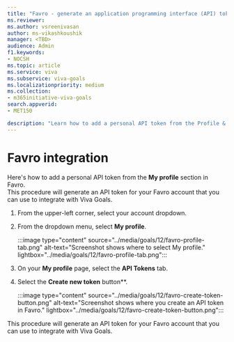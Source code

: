 ```yaml
---
title: "Favro - generate an application programming interface (API) token"
ms.reviewer: 
ms.author: vsreenivasan
author: ms-vikashkoushik
manager: <TBD>
audience: Admin
f1.keywords:
- NOCSH
ms.topic: article
ms.service: viva
ms.subservice: viva-goals
ms.localizationpriority: medium
ms.collection:  
- m365initiative-viva-goals
search.appverid:
- MET150

description: "Learn how to add a personal API token from the Profile & Account section in Favro."
---
```


# Favro integration

Here's how to add a personal API token from the **My profile** section in Favro.   
This procedure will generate an API token for your Favro account that you can use to integrate with Viva Goals.
  
1. From the upper-left corner, select your account dropdown.
  
2. From the dropdown menu, select **My profile**.
  
    :::image type="content" source="../media/goals/12/favro-profile-tab.png" alt-text="Screenshot shows where to select My profile." lightbox="../media/goals/12/favro-profile-tab.png":::
  
3. On your **My profile** page, select the **API Tokens** tab.
  
4. Select the **Create new token** button**.
  
    :::image type="content" source="../media/goals/12/favro-create-token-button.png" alt-text="Screenshot shows where you create an API token in Favro." lightbox="../media/goals/12/favro-create-token-button.png":::
  
This procedure will generate an API token for your Favro account that you can use to integrate with Viva Goals. 

